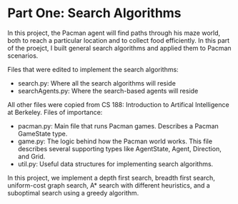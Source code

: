# Part One: Search Algorithms 

In this project, the Pacman agent will find paths through his maze world, both to reach a particular location and to
collect food efficiently. In this part of the proejct, I built general search algorithms and applied them to Pacman scenarios.

Files that were edited to implement the search algorithms: 
- search.py: Where all the search algorithms will reside
- searchAgents.py: Where the search-based agents will reside 

All other files were copied from CS 188: Introduction to Artifical Intelligence at Berkeley. 
Files of importance: 
- pacman.py: Main file that runs Pacman games. Describes a Pacman GameState type. 
- game.py: The logic behind how the Pacman world works. This file describes several supporting types like AgentState, Agent, Direction, and Grid.
- util.py: Useful data structures for implementing search algorithms.

In this project, we implement a depth first search, breadth first search, uniform-cost graph search, A* search with different heuristics, and a suboptimal search using a greedy algorithm. 